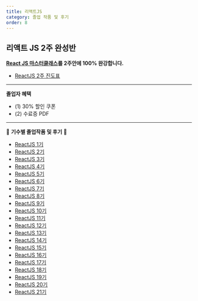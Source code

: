 ```yaml
---
title: 리액트JS
category: 졸업 작품 및 후기
order: 8
---
```


## 리액트 JS 2주 완성반

**[React JS 마스터클래스](/react-masterclass)를 2주안에 100% 완강합니다.**

- [ReactJS 2주 진도표](/faq/schedule-reactjs)

---

**졸업자 혜택**

- (1) 30% 할인 쿠폰
- (2) 수료증 PDF

---

👑 **기수별 졸업작품 및 후기** 👑

- [ReactJS 1기](https://www.notion.so/ReactJS-1-d05a4cc69e5e44eb957b324e6dbf9476)
- [ReactJS 2기](https://www.notion.so/ReactJS-2-dd67df11154042e2b76d3b23591d633d)
- [ReactJS 3기](https://www.notion.so/ReactJS-3-f4c05fa5f3b349efbbde874306574a54)
- [ReactJS 4기](https://www.notion.so/nomadcoders/ReactJS-4-2647cd247054419b878491c2a812e0c4)
- [ReactJS 5기](https://www.notion.so/nomadcoders/ReactJS-5-c1e7e589824f44a3958db13710e81487)
- [ReactJS 6기](https://www.notion.so/nomadcoders/ReactJS-6-4fabd6685d9847889b6fec5bba9782b0)
- [ReactJS 7기](https://nomadcoders.co/community/thread/432)
- [ReactJS 8기](https://nomadcoders.co/community/thread/613)
- [ReactJS 9기](https://nomadcoders.co/community/thread/753)
- [ReactJS 10기](https://nomadcoders.co/community/thread/883)
- [ReactJS 11기](https://nomadcoders.co/community/thread/1003)
- [ReactJS 12기](https://nomadcoders.co/community/thread/1112)
- [ReactJS 13기](https://nomadcoders.co/community/thread/1291)
- [ReactJS 14기](https://nomadcoders.co/community/thread/1413)
- [ReactJS 15기](https://nomadcoders.co/community/thread/1567)
- [ReactJS 16기](https://nomadcoders.co/community/thread/1853)
- [ReactJS 17기](https://nomadcoders.co/community/thread/3708)
- [ReactJS 18기](https://nomadcoders.co/community/thread/4508)
- [ReactJS 19기](https://nomadcoders.co/community/thread/5457)
- [ReactJS 20기](https://nomadcoders.co/community/thread/5566)
- [ReactJS 21기](https://nomadcoders.co/community/thread/5700)
